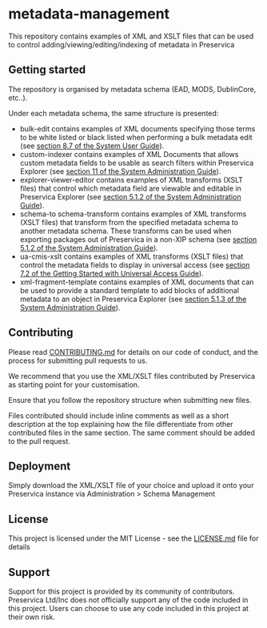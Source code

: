 # metadata-management

This repository contains examples of XML and XSLT files that can be used to control adding/viewing/editing/indexing of metadata in Preservica

## Getting started

The repository is organised by metadata schema (EAD, MODS, DublinCore, etc..).

Under each metadata schema, the same structure is presented:

* bulk-edit contains examples of XML documents specifying those terms to be white listed or black listed when performing a bulk metadata edit (see [section 8.7 of the System User Guide](https://usergroup.preservica.com/documentation/ce/5.10/html/SystemUserGuide.html#SectionMetadataBulkEdit)).
* custom-indexer contains examples of XML Documents that allows custom metadata fields to be usable as search filters within Preservica Explorer (see [section 11 of the System Administration Guide](https://usergroup.preservica.com/documentation/ce/5.10/html/SystemAdministrationGuide.html#CustomSearchIndices)).
* explorer-viewer-editor contains examples of XML transforms (XSLT files) that control which metadata field are viewable and editable in Preservica Explorer (see [section 5.1.2 of the System Administration Guide](https://usergroup.preservica.com/documentation/ce/5.10/html/SystemAdministrationGuide.html#SectionXMLTransforms)).
* schema-to schema-transform contains examples of XML transforms (XSLT files) that transform from the specified metadata schema to another metadata schema. These transforms can be used when exporting packages out of Preservica in a non-XIP schema (see [section 5.1.2 of the System Administration Guide](https://usergroup.preservica.com/documentation/ce/5.10/html/SystemAdministrationGuide.html#SectionXMLTransforms)).
* ua-cmis-xslt contains examples of XML transforms (XSLT files) that control the metadata fields to display in universal access (see [section 7.2 of the Getting Started with Universal Access Guide](https://usergroup.preservica.com/documentation/Other%20Documentation/Technical/Getting%20Started%20with%20Universal%20Access.pdf)).
* xml-fragment-template contains examples of XML documents that can be used to provide a standard template to add blocks of additional metadata to an object in Preservica Explorer (see [section 5.1.3 of the System Administration Guide](https://usergroup.preservica.com/documentation/ce/5.10/html/SystemAdministrationGuide.html#XMLDocuments)).


## Contributing

Please read [CONTRIBUTING.md](CONTRIBUTING.md) for details on our code of conduct, and the process for submitting pull requests to us.

We recommend that you use the XML/XSLT files contributed by Preservica as starting point for your customisation.

Ensure that you follow the repository structure when submitting new files. 

Files contributed should include inline comments as well as a short description at the top explaining how the file differentiate from other contributed files in the same section. The same comment should be added to the pull request.

## Deployment

Simply download the XML/XSLT file of your choice and upload it onto your Preservica instance via Administration > Schema Management  

## License

This project is licensed under the MIT License - see the [LICENSE.md](LICENSE.md) file for details

## Support

Support for this project is provided by its community of contributors. Preservica Ltd/Inc does not officially support any of the code included in this project. Users can choose to use any code included in this project at their own risk.
